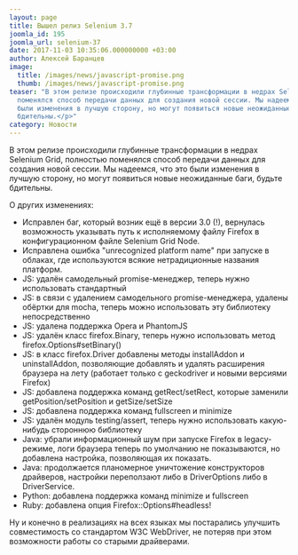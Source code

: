 ```yaml
---
layout: page
title: Вышел релиз Selenium 3.7
joomla_id: 195
joomla_url: selenium-37
date: 2017-11-03 10:35:06.000000000 +03:00
author: Алексей Баранцев
image:
  title: /images/news/javascript-promise.png
  thumb: /images/news/javascript-promise.png
teaser: "В этом релизе происходили глубинные трансформации в недрах Selenium Grid, полностью
  поменялся способ передачи данных для создания новой сессии. Мы надеемся, что это
  были изменения в лучшую сторону, но могут появиться новые неожиданные баги, будьте
  бдительны.</p>"
category: Новости
---
```

<p>В этом релизе происходили глубинные трансформации в недрах Selenium Grid, полностью поменялся способ передачи данных для создания новой сессии. Мы надеемся, что это были изменения в лучшую сторону, но могут появиться новые неожиданные баги, будьте бдительны.</p>
<p>О других изменениях:</p>
<ul>
<li>Исправлен баг, который возник ещё в версии 3.0 (!), вернулась возможность указывать путь к исполняемому файлу Firefox в конфигурационном файле Selenium Grid Node.</li>
<li>Исправлена ошибка "unrecognized platform name" при запуске в облаках, где используются всякие нетрадиционные названия платформ.</li>
<li>JS: удалён самодельный promise-менеджер, теперь нужно использовать стандартный</li>
<li>JS: в связи с удалением самодельного promise-менеджера, удалены обёртки для mocha, теперь можно использовать эту библиотеку непосредственно</li>
<li>JS: удалена поддержка Opera и PhantomJS</li>
<li>JS: удалён класс firefox.Binary, теперь нужно использовать метод firefox.Options#setBinary()</li>
<li>JS: в класс firefox.Driver добавлены методы installAddon и uninstallAddon, позволяющие добавлять и удалять расширения браузера на лету (работает только с geckodriver и новыми версиями Firefox)</li>
<li>JS: добавлена поддержка команд getRect/setRect, которые заменили getPosition/setPosition и getSize/setSize</li>
<li>JS: добавлена поддержка команд fullscreen и minimize</li>
<li>JS: удалён модуль testing/assert, теперь нужно использовать какую-нибудь стороннюю библиотеку</li>
<li>Java: убрали информационный шум при запуске Firefox в legacy-режиме, логи браузера теперь по умолчанию не показываются, но добавлена настройка, позволяющая их показать.</li>
<li>Java: продолжается планомерное уничтожение конструкторов драйверов, настройки переползают либо в DriverOptions либо в DriverService.</li>
<li>Python: добавлена поддержка команд minimize и fullscreen</li>
<li>Ruby: добавлена опция Firefox::Options#headless!</li>
</ul>
<p>Ну и конечно в реализациях на всех языках мы постарались улучшить совместимость со стандартом W3C WebDriver, не потеряв при этом возможности работы со старыми драйверами.</p>
